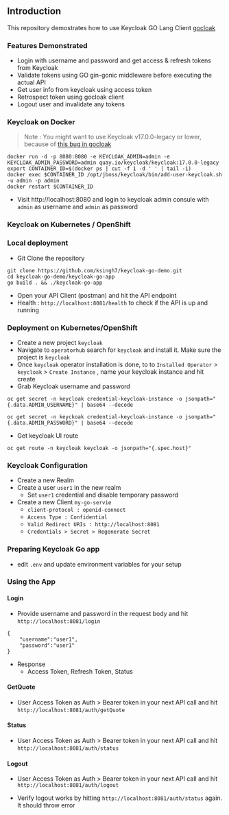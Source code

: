 ## Introduction
This repository demostrates how to use Keycloak GO Lang Client [gocloak](https://github.com/Nerzal/gocloak)

### Features Demonstrated
-  Login with username and password and get access & refresh tokens from Keycloak
-  Validate tokens using GO gin-gonic middleware before executing the actual API
-  Get user info from keycloak using access token
-  Retrospect token using gocloak client
-  Logout user and invalidate any tokens


### Keycloak on Docker

> Note : You might want to use Keycloak v17.0.0-legacy or lower, because of [this bug in gocloak](https://github.com/Nerzal/gocloak/issues/346) 

```
docker run -d -p 8080:8080 -e KEYCLOAK_ADMIN=admin -e KEYCLOAK_ADMIN_PASSWORD=admin quay.io/keycloak/keycloak:17.0.0-legacy
export CONTAINER_ID=$(docker ps | cut -f 1 -d ' ' | tail -1)
docker exec $CONTAINER_ID /opt/jboss/keycloak/bin/add-user-keycloak.sh -u admin -p admin
docker restart $CONTAINER_ID
```
- Visit http://localhost:8080 and login to keycloak admin consule with `admin` as username and `admin` as password

### Keycloak on Kubernetes / OpenShift

### Local deployment
- Git Clone the repository
```
git clone https://github.com/ksingh7/keycloak-go-demo.git
cd keycloak-go-demo/keycloak-go-app
go build . && ./keycloak-go-app
```
- Open your API Client (postman) and hit the API endpoint
- Health : `http://localhost:8081/health` to check if the API is up and running

### Deployment on Kubernetes/OpenShift
- Create a new project `keycloak`
- Navigate to `operatorhub` search for `keycloak` and install it. Make sure the project is `keycloak`
- Once `keycloak` operator installation is done, to to `Installed Operator` > `keycloak` > `Create Instance` , name your keycloak instance and hit create
- Grab Keycloak username and password
```
oc get secret -n keycloak credential-keycloak-instance -o jsonpath="{.data.ADMIN_USERNAME}" | base64 --decode

oc get secret -n keyckoak credential-keycloak-instance -o jsonpath="{.data.ADMIN_PASSWORD}" | base64 --decode
```
- Get keycloak UI route
```
oc get route -n keycloak keycloak -o jsonpath="{.spec.host}"
```
### Keycloak Configuration
- Create a new Realm
- Create a user `user1` in the new realm
  - Set `user1` credential and disable temporary password
- Create a new Client `my-go-servie`
  - `client-protocol : openid-connect`
  - `Access Type : Confidential`
  - `Valid Redirect URIs : http://localhost:8081`
  - `Credentials > Secret > Regenerate Secret`

### Preparing Keycloak Go app
- edit `.env` and update environment variables for your setup
### Using the App

#### Login
- Provide username and password in the request body and hit `http://localhost:8081/login`
```
{
    "username":"user1",
    "password":"user1"
}
```
- Response
  - Access Token, Refresh Token, Status

#### GetQuote
- User Access Token as Auth > Bearer token in your next API call and hit `http://localhost:8081/auth/getQuote`

#### Status
- User Access Token as Auth > Bearer token in your next API call and hit `http://localhost:8081/auth/status`

#### Logout
- User Access Token as Auth > Bearer token in your next API call and hit `http://localhost:8081/auth/logout`

- Verify logout works by hitting `http://localhost:8081/auth/status` again. It should throw error